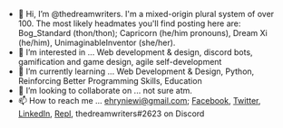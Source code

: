 - 👋 Hi, I’m @thedreamwriters. I'm a mixed-origin plural system of over 100. The most likely headmates you'll find posting here are: Bog_Standard (thon/thon); Capricorn (he/him pronouns), Dream Xi (he/him), UnimaginableInventor (she/her). 
- 👀 I’m interested in ... Web development & design, discord bots, gamification and game design, agile self-development
- 🌱 I’m currently learning ... Web Development & Design, Python, Reinforcing Better Programming Skills, Education
- 💞️ I’m looking to collaborate on ... not sure atm. 
- 📫 How to reach me ... ehryniewi@gmail.com;  [Facebook](https://www.facebook.com/dreamwriteremmy), [Twitter](https://www.twitter.com/thedreamwriters), [LinkedIn](https://www.linkedin.com/en/ehryniewicz), [Repl](https://replit.com/@thedreamwriters), thedreamwriters#2623 on Discord

<!---
thedreamwriters/thedreamwriters is a ✨ special ✨ repository because its `README.md` (this file) appears on your GitHub profile.
You can click the Preview link to take a look at your changes.
--->
